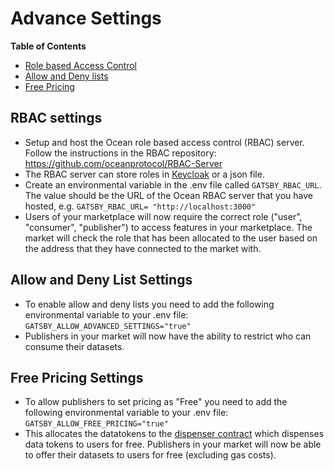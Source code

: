 # Advance Settings

**Table of Contents**

- [Role based Access Control](#-rbac-settings)
- [Allow and Deny lists](#-allow--and-deny-list-settings)
- [Free Pricing](#-free-pricing-settings)

## RBAC settings

- Setup and host the Ocean role based access control (RBAC) server. Follow the instructions in the RBAC repository: https://github.com/oceanprotocol/RBAC-Server
- The RBAC server can store roles in [Keycloak](https://www.keycloak.org/) or a json file.
- Create an environmental variable in the .env file called `GATSBY_RBAC_URL`. The value should be the URL of the Ocean RBAC server that you have hosted, e.g. `GATSBY_RBAC_URL= "http://localhost:3000"`
- Users of your marketplace will now require the correct role ("user", "consumer", "publisher") to access features in your marketplace. The market will check the role that has been allocated to the user based on the address that they have connected to the market with.

## Allow and Deny List Settings

- To enable allow and deny lists you need to add the following environmental variable to your .env file: `GATSBY_ALLOW_ADVANCED_SETTINGS="true"`
- Publishers in your market will now have the ability to restrict who can consume their datasets.

## Free Pricing Settings

- To allow publishers to set pricing as "Free" you need to add the following environmental variable to your .env file: `GATSBY_ALLOW_FREE_PRICING="true"`
- This allocates the datatokens to the [dispenser contract](https://github.com/oceanprotocol/contracts/blob/main/contracts/dispenser/Dispenser.sol) which dispenses data tokens to users for free. Publishers in your market will now be able to offer their datasets to users for free (excluding gas costs).
